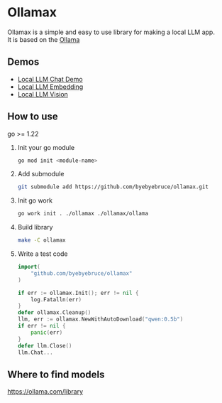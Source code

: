 # Ollamax

Ollamax is a simple and easy to use library for making a local LLM app.  
It is based on the [Ollama](https://github.com/ollama/ollama)

## Demos
- [Local LLM Chat Demo](demo/chat)
- [Local LLM Embedding](demo/embedding)
- [Local LLM Vision](demo/vision)

## How to use
go >= 1.22

1. Init your go module
    ```bash
    go mod init <module-name>
    ```
2. Add submodule
    ```bash
    git submodule add https://github.com/byebyebruce/ollamax.git
    ```
   
3. Init go work
    ```bash
    go work init . ./ollamax ./ollamax/ollama
    ```

4. Build library
    ```bash
    make -C ollamax
    ```
5. Write a test code
   ```go
   import(
       "github.com/byebyebruce/ollamax"
   )

   if err := ollamax.Init(); err != nil {
       log.Fatalln(err)
   }
   defer ollamax.Cleanup()
   llm, err := ollamax.NewWithAutoDownload("qwen:0.5b")
   if err != nil {
       panic(err)
   }
   defer llm.Close()
   llm.Chat...
   ```

## Where to find models
https://ollama.com/library